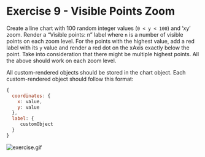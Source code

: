 # Exercise 9 - Visible Points Zoom
Create a line chart with 100 random integer values (`0 < y < 100`) and ‘xy’ zoom. Render a “Visible points: n” label where `n` is a number of visible points on each zoom level. For the points with the highest value, add a red label with its `y` value and render a red dot on the xAxis exactly below the point. Take into consideration that there might be multiple highest points. All the above should work on each zoom level.

All custom-rendered objects should be stored in the chart object. Each custom-rendered object should follow this format: 
```javascript
{
  coordinates: {
    x: value,
    y: value
  },
  label: {
     customObject
  }
}
```
![exercise.gif](exercise.gif)
